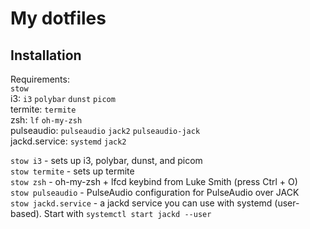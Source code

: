 # My dotfiles
## Installation
Requirements:  
`stow`  
i3: `i3` `polybar` `dunst` `picom`  
termite: `termite`  
zsh: `lf` `oh-my-zsh`  
pulseaudio: `pulseaudio` `jack2` `pulseaudio-jack`  
jackd.service: `systemd` `jack2`  

`stow i3` - sets up i3, polybar, dunst, and picom  
`stow termite` - sets up termite  
`stow zsh` - oh-my-zsh + lfcd keybind from Luke Smith (press Ctrl + O)  
`stow pulseaudio` - PulseAudio configuration for PulseAudio over JACK  
`stow jackd.service` - a jackd service you can use with systemd (user-based). Start with `systemctl start jackd --user`  

